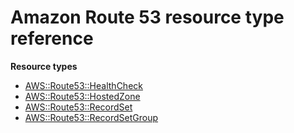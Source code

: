 # Amazon Route 53 resource type reference<a name="AWS_Route53"></a>

**Resource types**
+ [AWS::Route53::HealthCheck](aws-resource-route53-healthcheck.md)
+ [AWS::Route53::HostedZone](aws-resource-route53-hostedzone.md)
+ [AWS::Route53::RecordSet](aws-properties-route53-recordset.md)
+ [AWS::Route53::RecordSetGroup](aws-resource-route53-recordsetgroup.md)